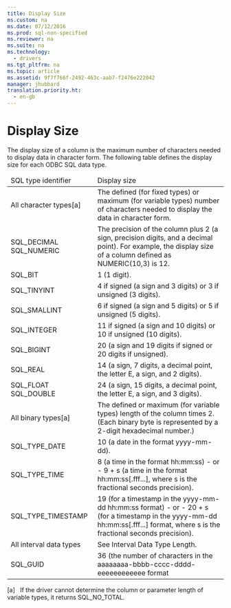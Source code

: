 ```yaml
---
title: Display Size
ms.custom: na
ms.date: 07/12/2016
ms.prod: sql-non-specified
ms.reviewer: na
ms.suite: na
ms.technology: 
  - drivers
ms.tgt_pltfrm: na
ms.topic: article
ms.assetid: 9f7f766f-2492-463c-aab7-f2476e222042
manager: jhubbard
translation.priority.ht: 
  - en-gb
---
```

# Display Size
<?xml version="1.0" encoding="utf-8"?>
<developerReferenceWithoutSyntaxDocument xmlns="http://ddue.schemas.microsoft.com/authoring/2003/5" xmlns:xlink="http://www.w3.org/1999/xlink" xmlns:xsi="http://www.w3.org/2001/XMLSchema-instance" xsi:schemaLocation="http://ddue.schemas.microsoft.com/authoring/2003/5 http://dduestorage.blob.core.windows.net/ddueschema/developer.xsd">
  <introduction>
    <para>The display size of a column is the maximum number of characters needed to display data in character form. The following table defines the display size for each ODBC SQL data type.</para>
    <table xmlns:caps="http://schemas.microsoft.com/build/caps/2013/11">
      <thead>
        <tr>
          <TD>
            <para>SQL type identifier</para>
          </TD>
          <TD>
            <para>Display size</para>
          </TD>
        </tr>
      </thead>
      <tbody>
        <tr>
          <TD>
            <para>All character types[a]</para>
          </TD>
          <TD>
            <para>The defined (for fixed types) or maximum (for variable types) number of characters needed to display the data in character form.</para>
          </TD>
        </tr>
        <tr>
          <TD>
            <para>SQL_DECIMAL SQL_NUMERIC</para>
          </TD>
          <TD>
            <para>The precision of the column plus 2 (a sign, <legacyItalic>precision</legacyItalic> digits, and a decimal point). For example, the display size of a column defined as NUMERIC(10,3) is 12.</para>
          </TD>
        </tr>
        <tr>
          <TD>
            <para>SQL_BIT</para>
          </TD>
          <TD>
            <para>1 (1 digit).</para>
          </TD>
        </tr>
        <tr>
          <TD>
            <para>SQL_TINYINT</para>
          </TD>
          <TD>
            <para>4 if signed (a sign and 3 digits) or 3 if unsigned (3 digits).</para>
          </TD>
        </tr>
        <tr>
          <TD>
            <para>SQL_SMALLINT</para>
          </TD>
          <TD>
            <para>6 if signed (a sign and 5 digits) or 5 if unsigned (5 digits).</para>
          </TD>
        </tr>
        <tr>
          <TD>
            <para>SQL_INTEGER</para>
          </TD>
          <TD>
            <para>11 if signed (a sign and 10 digits) or 10 if unsigned (10 digits).</para>
          </TD>
        </tr>
        <tr>
          <TD>
            <para>SQL_BIGINT</para>
          </TD>
          <TD>
            <para>20 (a sign and 19 digits if signed or 20 digits if unsigned).</para>
          </TD>
        </tr>
        <tr>
          <TD>
            <para>SQL_REAL</para>
          </TD>
          <TD>
            <para>14 (a sign, 7 digits, a decimal point, the letter <legacyItalic>E</legacyItalic>, a sign, and 2 digits).</para>
          </TD>
        </tr>
        <tr>
          <TD>
            <para>SQL_FLOAT SQL_DOUBLE</para>
          </TD>
          <TD>
            <para>24 (a sign, 15 digits, a decimal point, the letter <legacyItalic>E</legacyItalic>, a sign, and 3 digits).</para>
          </TD>
        </tr>
        <tr>
          <TD>
            <para>All binary types[a]</para>
          </TD>
          <TD>
            <para>The defined or maximum (for variable types) length of the column times 2. (Each binary byte is represented by a 2-digit hexadecimal number.) </para>
          </TD>
        </tr>
        <tr>
          <TD>
            <para>SQL_TYPE_DATE</para>
          </TD>
          <TD>
            <para>10 (a date in the format <legacyItalic>yyyy-mm-dd</legacyItalic>).</para>
          </TD>
        </tr>
        <tr>
          <TD>
            <para>SQL_TYPE_TIME</para>
          </TD>
          <TD>
            <para>8 (a time in the format <legacyItalic>hh:mm:ss</legacyItalic>)</para>
            <para>- or -</para>
            <para>9 + <legacyItalic>s</legacyItalic> (a time in the format <legacyItalic>hh:mm:ss</legacyItalic>[.fff...], where <legacyItalic>s</legacyItalic> is the fractional seconds precision).</para>
          </TD>
        </tr>
        <tr>
          <TD>
            <para>SQL_TYPE_TIMESTAMP</para>
          </TD>
          <TD>
            <para>19 (for a timestamp in the <legacyItalic>yyyy-mm-dd hh:mm:ss</legacyItalic> format)</para>
            <para>- or -</para>
            <para>20 + <legacyItalic>s</legacyItalic> (for a timestamp in the <legacyItalic>yyyy-mm-dd hh:mm:ss</legacyItalic>[.fff...] format, where <legacyItalic>s</legacyItalic> is the fractional seconds precision).</para>
          </TD>
        </tr>
        <tr>
          <TD>
            <para>All interval data types</para>
          </TD>
          <TD>
            <para>See <legacyLink xlink:href="e9eb38d8-f9db-4401-8c62-aa394054cbbf">Interval Data Type Length</legacyLink>.</para>
          </TD>
        </tr>
        <tr>
          <TD>
            <para>SQL_GUID</para>
          </TD>
          <TD>
            <para>36 (the number of characters in the <legacyItalic>aaaaaaaa-bbbb-cccc-dddd-eeeeeeeeeeee</legacyItalic> format</para>
          </TD>
        </tr>
      </tbody>
    </table>
    <para>[a]   If the driver cannot determine the column or parameter length of variable types, it returns SQL_NO_TOTAL.</para>
  </introduction>
  <relatedTopics />
</developerReferenceWithoutSyntaxDocument>